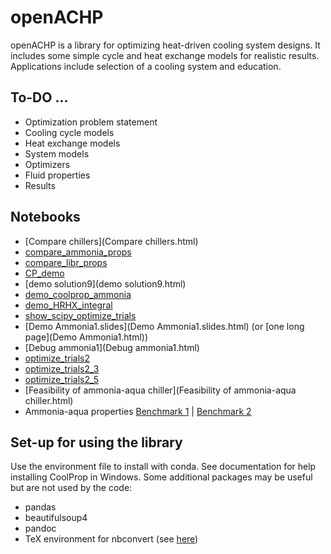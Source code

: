 # openACHP

openACHP is a library for optimizing heat-driven cooling system
designs. It includes some simple cycle and heat exchange models for
realistic results. Applications include selection of a cooling system
and education.

## To-DO ...

* Optimization problem statement
* Cooling cycle models
* Heat exchange models
* System models
* Optimizers
* Fluid properties
* Results

## Notebooks

* [Compare chillers](Compare chillers.html)
* [compare_ammonia_props](compare_ammonia_props.html)
* [compare_libr_props](compare_libr_props.html)
* [CP_demo](CP_demo.html)
* [demo solution9](demo solution9.html)
* [demo_coolprop_ammonia](demo_coolprop_ammonia.html)
* [demo_HRHX_integral](demo_HRHX_integral.html)
* [show_scipy_optimize_trials](show_scipy_optimize_trials.html)
* [Demo Ammonia1.slides](Demo Ammonia1.slides.html) (or [one long page](Demo Ammonia1.html))
* [Debug ammonia1](Debug ammonia1.html)
* [optimize_trials2](optimize_trials2.html)
* [optimize_trials2_3](optimize_trials2_3.html)
* [optimize_trials2_5](optimize_trials2_5.html)
* [Feasibility of ammonia-aqua chiller](Feasibility of ammonia-aqua chiller.html)
* Ammonia-aqua properties [Benchmark 1](benchmark_nh3h2o_laptop.html) | [Benchmark 2](benchmark_nh3h2o_desktop.html)

## Set-up for using the library

Use the environment file to install with conda. See documentation for
help installing CoolProp in Windows. Some additional packages may be
useful but are not used by the code:

- pandas
- beautifulsoup4
- pandoc
- TeX environment for nbconvert (see [here](http://nbconvert.readthedocs.io/en/latest/install.html))


